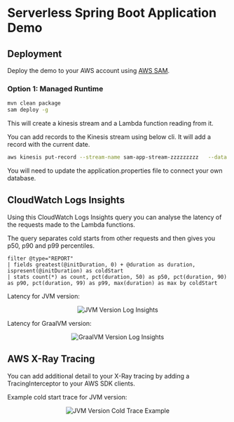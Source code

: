 # Serverless Spring Boot Application Demo

## Deployment

Deploy the demo to your AWS account using [AWS SAM](https://aws.amazon.com/serverless/sam/).

### Option 1: Managed Runtime

```bash
mvn clean package
sam deploy -g
```

This will create a kinesis stream and a Lambda function reading from it.

You can add records to the Kinesis stream using below cli. It will add a record with the current date.


```bash
aws kinesis put-record --stream-name sam-app-stream-zzzzzzzzz   --data `date|base64` --partition-key `uuidgen`
```

You will need to update the application.properties file to connect your own database.

## CloudWatch Logs Insights

Using this CloudWatch Logs Insights query you can analyse the latency of the requests made to the Lambda functions.

The query separates cold starts from other requests and then gives you p50, p90 and p99 percentiles.

```
filter @type="REPORT"
| fields greatest(@initDuration, 0) + @duration as duration, ispresent(@initDuration) as coldStart
| stats count(*) as count, pct(duration, 50) as p50, pct(duration, 90) as p90, pct(duration, 99) as p99, max(duration) as max by coldStart
```

Latency for JVM version:
<p align="center">
  <img src="../imgs/springboot/springboot-sample-log-insights.JPG" alt="JVM Version Log Insights"/>
</p>

Latency for GraalVM version:

<p align="center">
  <img src="../imgs/springboot/springboot-native-log-insights.JPG" alt="GraalVM Version Log Insights"/>
</p>

## AWS X-Ray Tracing
You can add additional detail to your X-Ray tracing by adding a TracingInterceptor to your AWS SDK clients.

Example cold start trace for JVM version:

<p align="center">
  <img src="../imgs/springboot/springboot-sample-cold-trace.JPG" alt="JVM Version Cold Trace Example"/>
</p>

